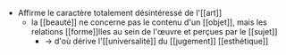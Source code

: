 - Affirme le caractère totalement désintéressé de l'[[art]]
  - la [[beauté]] ne concerne pas le contenu d'un [[objet]], mais les relations [[forme]]lles au sein de l'œuvre et perçues par le [[sujet]]
    - → d'où dérive l'[[universalité]] du [[jugement]] [[esthétique]]